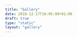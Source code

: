 ```yaml
---
title: "Gallery"
date: 2018-12-17T16:05:09+01:00
draft: true
type: "static"
layout: "gallery"
---
```


